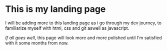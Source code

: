 
# This is my landing page
I will be adding more to this landing page as i go through my dev journey, to familiarize myself with html, css and git aswell as javascript.

_If all goes well_, this page will look more and more polished until I'm satisfied with it some months from now.
